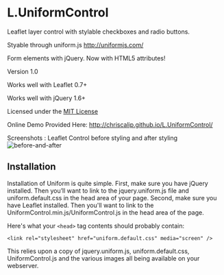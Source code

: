 L.UniformControl
=================

Leaflet layer control with stylable checkboxes and radio buttons.

Styable through uniform.js http://uniformjs.com/

Form elements with jQuery. Now with HTML5 attributes!

Version 1.0

Works well with Leaflet 0.7+

Works well with jQuery 1.6+

Licensed under the [MIT License](http://www.opensource.org/licenses/mit-license.php)

Online Demo Provided Here: http://chriscalip.github.io/L.UniformControl/

Screenshots : Leaflet Control before styling and after styling
<img src="http://chriscalip.github.io/L.UniformControl/before-and-after-screenshot.png" alt="before-and-after" />



 [Christopher Calip]: https://github.com/chriscalip
 [online demo page]: http://chriscalip.github.io/L.UniformControl/
 [source code]: https://github.com/chriscalip/L.UniformControl "Leaflet GitHub repository"
 [hosted on GitHub]: https://github.com/chriscalip/L.UniformControl

Installation
------------

Installation of Uniform is quite simple. First, make sure you have jQuery installed. Then you’ll want to link to the jquery.uniform.js file and uniform.default.css in the head area of your page.
Second, make sure you have Leaflet installed. Then you'll want to link to the UniformControl.min.js/UniformControl.js in the head area of the page.

Here's what your `<head>` tag contents should probably contain:

  <!-- Make sure your CSS file is listed before jQuery -->
	<link rel="stylesheet" href="uniform.default.css" media="screen" />
  <link rel="stylesheet" href="//cdn.leafletjs.com/leaflet-0.7/leaflet.css"/>
  <script src="//cdn.leafletjs.com/leaflet-0.7/leaflet.js"></script>
	<script src="http://ajax.googleapis.com/ajax/libs/jquery/1.8/jquery.min.js"></script>
	<script src="jquery.uniform.js"></script>
	<script src="UniformControl.js"></script>
  <script>
    / **
    * standard leaflet code.
    ** /
    // initialize stylable leaflet control widget
    var control = L.control.UniForm(null, overlayMaps, {
            collapsed: false,
            position: 'topright'
        }
    );
    // add control widget to map and html dom.
    control.addTo(map);
    // update the control widget to the specific theme.
    control.renderUniformControl();
  </script>

This relies upon a copy of jquery.uniform.js, uniform.default.css, UniformControl.js  and the various images all being available on your webserver.

